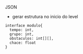 JSON

- gerar estrutura no inicio do level

```TS
interface modulo{
  tempo: int,
  grupo: int,
  obstaculos: int[][],
  chace: float
}
```
